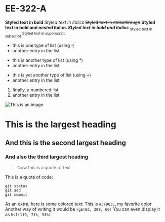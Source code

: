 # EE-322-A
**Styled text in bold**
*Styled text in italics*
~~Styled text in strikethrough~~
**Styled text in bold and _nested_ italics**
***Styled text in bold and italics***
<sub>Styled text in subscript</sub>
<sup>Styled text in superscript</sup>

- this is one type of list (using -)
- another entry in the list

* this is another type of list (using *)
* another entry in the list

+ this is yet another type of list (using +)
+ another entry in the list

1. finally, a numbered list
2. another entry in the list

![This is an image](https://i.imgur.com/PWJxtaE.jpeg)

# This is the largest heading
## And this is the second largest heading
### And also the third largest heading
> Now this is a quote of text

This is a quote of code:
```
git status
git add
git commit
```

As an extra, here is some colored text:
This is `#3FD03C`, my favorite color
Another way of writing it would be `rgb(63, 208, 60)`
You can even display it as `hsl(119, 71%, 53%)`
